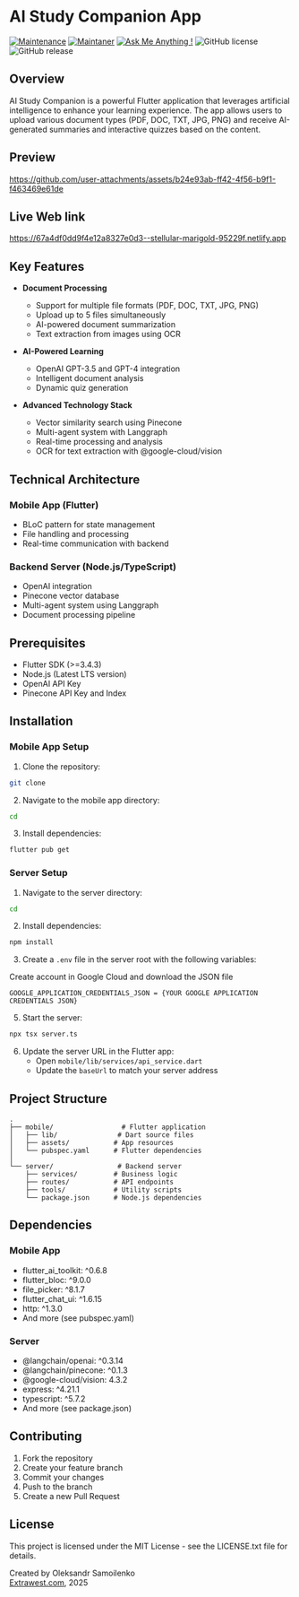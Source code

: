 # AI Study Companion App

[![Maintenance](https://img.shields.io/badge/Maintained%3F-yes-green.svg)]()
[![Maintaner](https://img.shields.io/static/v1?label=Oleksandr%20Samoilenko&message=Maintainer&color=red)](mailto:oleksandr.samoilenko@extrawest.com)
[![Ask Me Anything !](https://img.shields.io/badge/Ask%20me-anything-1abc9c.svg)]()
![GitHub license](https://img.shields.io/github/license/Naereen/StrapDown.js.svg)
![GitHub release](https://img.shields.io/badge/release-v1.0.0-blue)

## Overview

AI Study Companion is a powerful Flutter application that leverages artificial intelligence to enhance your learning experience. The app allows users to upload various document types (PDF, DOC, TXT, JPG, PNG) and receive AI-generated summaries and interactive quizzes based on the content.

## Preview

https://github.com/user-attachments/assets/b24e93ab-ff42-4f56-b9f1-f463469e61de

## Live Web link
https://67a4df0dd9f4e12a8327e0d3--stellular-marigold-95229f.netlify.app 


## Key Features

-   **Document Processing**

    -   Support for multiple file formats (PDF, DOC, TXT, JPG, PNG)
    -   Upload up to 5 files simultaneously
    -   AI-powered document summarization
    -   Text extraction from images using OCR

-   **AI-Powered Learning**

    -   OpenAI GPT-3.5 and GPT-4 integration
    -   Intelligent document analysis
    -   Dynamic quiz generation

-   **Advanced Technology Stack**
    -   Vector similarity search using Pinecone
    -   Multi-agent system with Langgraph
    -   Real-time processing and analysis
    -   OCR for text extraction with @google-cloud/vision

## Technical Architecture

### Mobile App (Flutter)

-   BLoC pattern for state management
-   File handling and processing
-   Real-time communication with backend

### Backend Server (Node.js/TypeScript)

-   OpenAI integration
-   Pinecone vector database
-   Multi-agent system using Langgraph
-   Document processing pipeline

## Prerequisites

-   Flutter SDK (>=3.4.3)
-   Node.js (Latest LTS version)
-   OpenAI API Key
-   Pinecone API Key and Index

## Installation

### Mobile App Setup

1. Clone the repository:

```bash
git clone 
```

2. Navigate to the mobile app directory:

```bash
cd 
```

3. Install dependencies:

```bash
flutter pub get
```

### Server Setup

1. Navigate to the server directory:

```bash
cd 
```

2. Install dependencies:

```bash
npm install
```

3. Create a `.env` file in the server root with the following variables:

Create account in Google Cloud and download the JSON file
```env
GOOGLE_APPLICATION_CREDENTIALS_JSON = {YOUR GOOGLE APPLICATION CREDENTIALS JSON}
```
5. Start the server:

```bash
npx tsx server.ts
```

6. Update the server URL in the Flutter app:
    - Open `mobile/lib/services/api_service.dart`
    - Update the `baseUrl` to match your server address

## Project Structure

```
.
├── mobile/                 # Flutter application
│   ├── lib/               # Dart source files
│   ├── assets/           # App resources
│   └── pubspec.yaml      # Flutter dependencies
│
└── server/                # Backend server
    ├── services/         # Business logic
    ├── routes/           # API endpoints
    ├── tools/            # Utility scripts
    └── package.json      # Node.js dependencies
```

## Dependencies

### Mobile App

-   flutter_ai_toolkit: ^0.6.8
-   flutter_bloc: ^9.0.0
-   file_picker: ^8.1.7
-   flutter_chat_ui: ^1.6.15
-   http: ^1.3.0
-   And more (see pubspec.yaml)

### Server

-   @langchain/openai: ^0.3.14
-   @langchain/pinecone: ^0.1.3
-   @google-cloud/vision: 4.3.2
-   express: ^4.21.1
-   typescript: ^5.7.2
-   And more (see package.json)

## Contributing

1. Fork the repository
2. Create your feature branch
3. Commit your changes
4. Push to the branch
5. Create a new Pull Request

## License

This project is licensed under the MIT License - see the LICENSE.txt file for details.


Created by Oleksandr Samoilenko  
[Extrawest.com](https://www.extrawest.com), 2025
